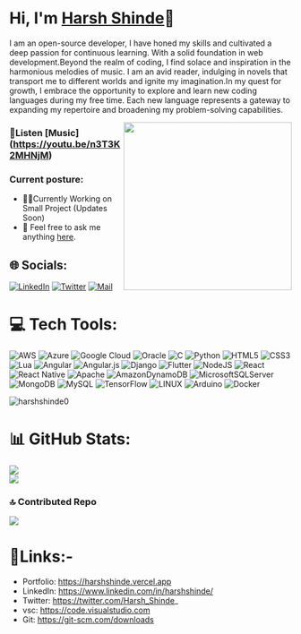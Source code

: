 # Hi, I'm [Harsh Shinde](https://harshshinde.vercel.app/)👋

I am an open-source developer, I have honed my skills and cultivated a deep passion for continuous learning. With a solid foundation in web development.Beyond the realm of coding, I find solace and inspiration in the harmonious melodies of music. I am an avid reader, indulging in novels that transport me to different worlds and ignite my imagination.In my quest for growth, I embrace the opportunity to explore and learn new coding languages during my free time. Each new language represents a gateway to expanding my repertoire and broadening my problem-solving capabilities.

<img align="right" src="https://wakatime.com/share/@Harshinde/b8648e6a-47d4-45bc-bf41-1b72e8696f1b.svg" height="300px">

### 🎵Listen [Music] (https://youtu.be/n3T3K2MHNjM) 

### Current posture:


- 👨‍💻Currently Working on Small Project (Updates Soon)
- 💬 Feel free to ask me anything [here](mailto:lmfphks@icloud.com).

## 🌐 Socials:
[![LinkedIn](https://img.shields.io/badge/linkedin-%230077B5.svg?&style=for-the-badge&logo=linkedin&logoColor=white)](https://www.linkedin.com/in/harshshinde/) [![Twitter](https://img.shields.io/badge/twitter-1DA1F2.svg?&style=for-the-badge&logo=twitter&logoColor=white)](https://twitter.com/@Harsh_Shinde_) [![Mail](https://img.shields.io/badge/-HarshShinde-c14438?style=for-the-badge&logo=Gmail&logoColor=white)](mailto:lmfphks@icloud.com) 

# 💻 Tech Tools:
![AWS](https://img.shields.io/badge/AWS-%23FF9900.svg?style=for-the-badge&logo=amazon-aws&logoColor=white) ![Azure](https://img.shields.io/badge/azure-%230072C6.svg?style=for-the-badge&logo=azure-devops&logoColor=white) ![Google Cloud](https://img.shields.io/badge/Google%20Cloud-%234285F4.svg?style=for-the-badge&logo=google-cloud&logoColor=white) ![Oracle](https://img.shields.io/badge/Oracle-F80000?style=for-the-badge&logo=oracle&logoColor=white) ![C](https://img.shields.io/badge/c-%2300599C.svg?style=for-the-badge&logo=c&logoColor=white) ![Python](https://img.shields.io/badge/python-3670A0?style=for-the-badge&logo=python&logoColor=ffdd54) ![HTML5](https://img.shields.io/badge/html5-%23E34F26.svg?style=for-the-badge&logo=html5&logoColor=white) ![CSS3](https://img.shields.io/badge/css3-%231572B6.svg?style=for-the-badge&logo=css3&logoColor=white) ![Lua](https://img.shields.io/badge/lua-%232C2D72.svg?style=for-the-badge&logo=lua&logoColor=white) ![Angular](https://img.shields.io/badge/angular-%23DD0031.svg?style=for-the-badge&logo=angular&logoColor=white) ![Angular.js](https://img.shields.io/badge/angular.js-%23E23237.svg?style=for-the-badge&logo=angularjs&logoColor=white) ![Django](https://img.shields.io/badge/django-%23092E20.svg?style=for-the-badge&logo=django&logoColor=white) ![Flutter](https://img.shields.io/badge/Flutter-%2302569B.svg?style=for-the-badge&logo=Flutter&logoColor=white) ![NodeJS](https://img.shields.io/badge/node.js-6DA55F?style=for-the-badge&logo=node.js&logoColor=white) ![React](https://img.shields.io/badge/react-%2320232a.svg?style=for-the-badge&logo=react&logoColor=%2361DAFB) ![React Native](https://img.shields.io/badge/react_native-%2320232a.svg?style=for-the-badge&logo=react&logoColor=%2361DAFB) ![Apache](https://img.shields.io/badge/apache-%23D42029.svg?style=for-the-badge&logo=apache&logoColor=white) ![AmazonDynamoDB](https://img.shields.io/badge/Amazon%20DynamoDB-4053D6?style=for-the-badge&logo=Amazon%20DynamoDB&logoColor=white) ![MicrosoftSQLServer](https://img.shields.io/badge/Microsoft%20SQL%20Sever-CC2927?style=for-the-badge&logo=microsoft%20sql%20server&logoColor=white) ![MongoDB](https://img.shields.io/badge/MongoDB-%234ea94b.svg?style=for-the-badge&logo=mongodb&logoColor=white) ![MySQL](https://img.shields.io/badge/mysql-%2300f.svg?style=for-the-badge&logo=mysql&logoColor=white) ![TensorFlow](https://img.shields.io/badge/TensorFlow-%23FF6F00.svg?style=for-the-badge&logo=TensorFlow&logoColor=white) ![LINUX](https://img.shields.io/badge/Linux-FCC624?style=for-the-badge&logo=linux&logoColor=black) ![Arduino](https://img.shields.io/badge/-Arduino-00979D?style=for-the-badge&logo=Arduino&logoColor=white) ![Docker](https://img.shields.io/badge/docker-%230db7ed.svg?style=for-the-badge&logo=docker&logoColor=white)
<p align="left"> <img src="https://komarev.com/ghpvc/?username=harshshinde0&label=Profile%20views&color=0e75b6&style=flat" alt="harshshinde0" /> </p>


# 📊 GitHub Stats:
![](https://github-readme-streak-stats.herokuapp.com/?user=HarshShinde0&theme=dark&hide_border=false)<br/>
![](https://github-readme-stats.vercel.app/api/top-langs/?username=HarshShinde0&theme=dark&hide_border=false&include_all_commits=false&count_private=false&layout=compact)<br/>

### 🔝 Contributed Repo
![](https://github-contributor-stats.vercel.app/api?username=HarshShinde0&limit=5&theme=dark&combine_all_yearly_contributions=true)

# 🔗Links:-

- Portfolio: https://harshshinde.vercel.app
- LinkedIn: https://www.linkedin.com/in/harshshinde/
- Twitter: https://twitter.com/Harsh_Shinde_
- vsc: https://code.visualstudio.com
- Git: https://git-scm.com/downloads
